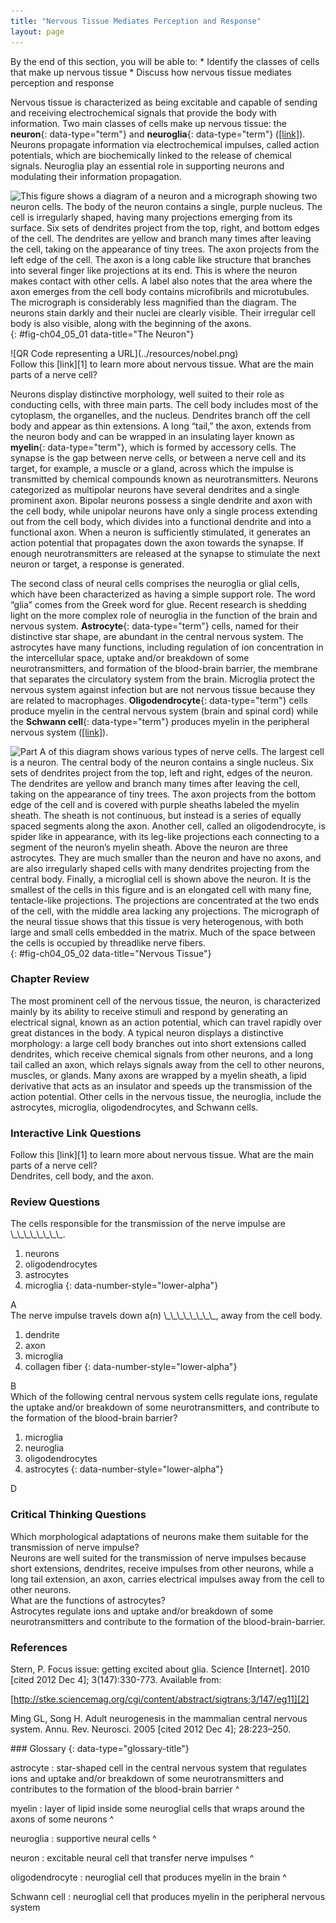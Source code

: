 ```yaml
---
title: "Nervous Tissue Mediates Perception and Response"
layout: page
---
```



<div data-type="abstract" markdown="1">
By the end of this section, you will be able to:
* Identify the classes of cells that make up nervous tissue
* Discuss how nervous tissue mediates perception and response

</div>

Nervous tissue is characterized as being excitable and capable of sending and receiving electrochemical signals that provide the body with information. Two main classes of cells make up nervous tissue: the **neuron**{: data-type="term"} and **neuroglia**{: data-type="term"} ([\[link\]](#fig-ch04_05_01)). Neurons propagate information via electrochemical impulses, called action potentials, which are biochemically linked to the release of chemical signals. Neuroglia play an essential role in supporting neurons and modulating their information propagation.

 ![This figure shows a diagram of a neuron and a micrograph showing two neuron cells. The body of the neuron contains a single, purple nucleus. The cell is irregularly shaped, having many projections emerging from its surface. Six sets of dendrites project from the top, right, and bottom edges of the cell. The dendrites are yellow and branch many times after leaving the cell, taking on the appearance of tiny trees. The axon projects from the left edge of the cell. The axon is a long cable like structure that branches into several finger like projections at its end. This is where the neuron makes contact with other cells. A label also notes that the area where the axon emerges from the cell body contains microfibrils and microtubules. The micrograph is considerably less magnified than the diagram. The neurons stain darkly and their nuclei are clearly visible. Their irregular cell body is also visible, along with the beginning of the axons.](../resources/415_Neuron.jpg " The cell body of a neuron, also called the soma, contains the nucleus and mitochondria. The dendrites transfer the nerve impulse to the soma. The axon carries the action potential away to another excitable cell.  LM &#xD7; 1600. (Micrograph provided by the Regents of University of Michigan Medical School &#xA9; 2012)"){: #fig-ch04_05_01 data-title="The Neuron"}

<div data-type="note" data-has-label="true" class="anatomy interactive" data-label="" markdown="1">
<div data-type="media" data-alt="QR Code representing a URL">
![QR Code representing a URL](../resources/nobel.png)
</div>
Follow this [link][1] to learn more about nervous tissue. What are the main parts of a nerve cell?

</div>

Neurons display distinctive morphology, well suited to their role as conducting cells, with three main parts. The cell body includes most of the cytoplasm, the organelles, and the nucleus. Dendrites branch off the cell body and appear as thin extensions. A long “tail,” the axon, extends from the neuron body and can be wrapped in an insulating layer known as **myelin**{: data-type="term"}, which is formed by accessory cells. The synapse is the gap between nerve cells, or between a nerve cell and its target, for example, a muscle or a gland, across which the impulse is transmitted by chemical compounds known as neurotransmitters. Neurons categorized as multipolar neurons have several dendrites and a single prominent axon. Bipolar neurons possess a single dendrite and axon with the cell body, while unipolar neurons have only a single process extending out from the cell body, which divides into a functional dendrite and into a functional axon. When a neuron is sufficiently stimulated, it generates an action potential that propagates down the axon towards the synapse. If enough neurotransmitters are released at the synapse to stimulate the next neuron or target, a response is generated.

The second class of neural cells comprises the neuroglia or glial cells, which have been characterized as having a simple support role. The word “glia” comes from the Greek word for glue. Recent research is shedding light on the more complex role of neuroglia in the function of the brain and nervous system. **Astrocyte**{: data-type="term"} cells, named for their distinctive star shape, are abundant in the central nervous system. The astrocytes have many functions, including regulation of ion concentration in the intercellular space, uptake and/or breakdown of some neurotransmitters, and formation of the blood-brain barrier, the membrane that separates the circulatory system from the brain. Microglia protect the nervous system against infection but are not nervous tissue because they are related to macrophages. **Oligodendrocyte**{: data-type="term"} cells produce myelin in the central nervous system (brain and spinal cord) while the **Schwann cell**{: data-type="term"} produces myelin in the peripheral nervous system ([\[link\]](#fig-ch04_05_02)).

![Part A of this diagram shows various types of nerve cells. The largest cell is a neuron. The central body of the neuron contains a single nucleus. Six sets of dendrites project from the top, left and right, edges of the neuron. The dendrites are yellow and branch many times after leaving the cell, taking on the appearance of tiny trees. The axon projects from the bottom edge of the cell and is covered with purple sheaths labeled the myelin sheath. The sheath is not continuous, but instead is a series of equally spaced segments along the axon. Another cell, called an oligodendrocyte, is spider like in appearance, with its leg-like projections each connecting to a segment of the neuron&#x2019;s myelin sheath. Above the neuron are three astrocytes. They are much smaller than the neuron and have no axons, and are also irregularly shaped cells with many dendrites projecting from the central body. Finally, a microglial cell is shown above the neuron. It is the smallest of the cells in this figure and is an elongated cell with many fine, tentacle-like projections. The projections are concentrated at the two ends of the cell, with the middle area lacking any projections. The micrograph of the neural tissue shows that this tissue is very heterogenous, with both large and small cells embedded in the matrix. Much of the space between the cells is occupied by threadlike nerve fibers.](../resources/416_Nervous_Tissue-new.jpg "Nervous tissue is made up of neurons and neuroglia. The cells of nervous tissue are specialized to transmit and receive impulses.  LM &#xD7; 872. (Micrograph provided by the Regents of University of Michigan Medical School &#xA9; 2012)"){: #fig-ch04_05_02 data-title="Nervous Tissue"}

### Chapter Review

The most prominent cell of the nervous tissue, the neuron, is characterized mainly by its ability to receive stimuli and respond by generating an electrical signal, known as an action potential, which can travel rapidly over great distances in the body. A typical neuron displays a distinctive morphology: a large cell body branches out into short extensions called dendrites, which receive chemical signals from other neurons, and a long tail called an axon, which relays signals away from the cell to other neurons, muscles, or glands. Many axons are wrapped by a myelin sheath, a lipid derivative that acts as an insulator and speeds up the transmission of the action potential. Other cells in the nervous tissue, the neuroglia, include the astrocytes, microglia, oligodendrocytes, and Schwann cells.

### Interactive Link Questions

<div data-type="exercise">
<div data-type="problem" markdown="1">
Follow this [link][1] to learn more about nervous tissue. What are the main parts of a nerve cell?

</div>
<div data-type="solution" markdown="1">
Dendrites, cell body, and the axon.

</div>
</div>

### Review Questions

<div data-type="exercise">
<div data-type="problem" markdown="1">
The cells responsible for the transmission of the nerve impulse are \_\_\_\_\_\_\_\_.

1.  neurons
2.  oligodendrocytes
3.  astrocytes
4.  microglia
{: data-number-style="lower-alpha"}

</div>
<div data-type="solution" markdown="1">
A

</div>
</div>

<div data-type="exercise">
<div data-type="problem" markdown="1">
The nerve impulse travels down a(n) \_\_\_\_\_\_\_\_, away from the cell body.

1.  dendrite
2.  axon
3.  microglia
4.  collagen fiber
{: data-number-style="lower-alpha"}

</div>
<div data-type="solution" markdown="1">
B

</div>
</div>

<div data-type="exercise">
<div data-type="problem" markdown="1">
Which of the following central nervous system cells regulate ions, regulate the uptake and/or breakdown of some neurotransmitters, and contribute to the formation of the blood-brain barrier?

1.  microglia
2.  neuroglia
3.  oligodendrocytes
4.  astrocytes
{: data-number-style="lower-alpha"}

</div>
<div data-type="solution" markdown="1">
D

</div>
</div>

### Critical Thinking Questions

<div data-type="exercise">
<div data-type="problem" markdown="1">
Which morphological adaptations of neurons make them suitable for the transmission of nerve impulse?

</div>
<div data-type="solution" markdown="1">
Neurons are well suited for the transmission of nerve impulses because short extensions, dendrites, receive impulses from other neurons, while a long tail extension, an axon, carries electrical impulses away from the cell to other neurons.

</div>
</div>

<div data-type="exercise">
<div data-type="problem" markdown="1">
What are the functions of astrocytes?

</div>
<div data-type="solution" markdown="1">
Astrocytes regulate ions and uptake and/or breakdown of some neurotransmitters and contribute to the formation of the blood-brain-barrier.

</div>
</div>

### References

Stern, P. Focus issue: getting excited about glia. Science \[Internet\]. 2010 \[cited 2012 Dec 4\]; 3(147):330-773. Available from:

[http://stke.sciencemag.org/cgi/content/abstract/sigtrans;3/147/eg11][2]

Ming GL, Song H. Adult neurogenesis in the mammalian central nervous system. Annu. Rev. Neurosci. 2005 \[cited 2012 Dec 4\]; 28:223–250.

<div data-type="glossary" markdown="1">
### Glossary
{: data-type="glossary-title"}

astrocyte
: star-shaped cell in the central nervous system that regulates ions and uptake and/or breakdown of some neurotransmitters and contributes to the formation of the blood-brain barrier
^

myelin
: layer of lipid inside some neuroglial cells that wraps around the axons of some neurons
^

neuroglia
: supportive neural cells
^

neuron
: excitable neural cell that transfer nerve impulses
^

oligodendrocyte
: neuroglial cell that produces myelin in the brain
^

Schwann cell
: neuroglial cell that produces myelin in the peripheral nervous system

</div>



[1]: http://openstaxcollege.org/l/nobel
[2]: http://stke.sciencemag.org/cgi/content/abstract/sigtrans;3/147/eg11
